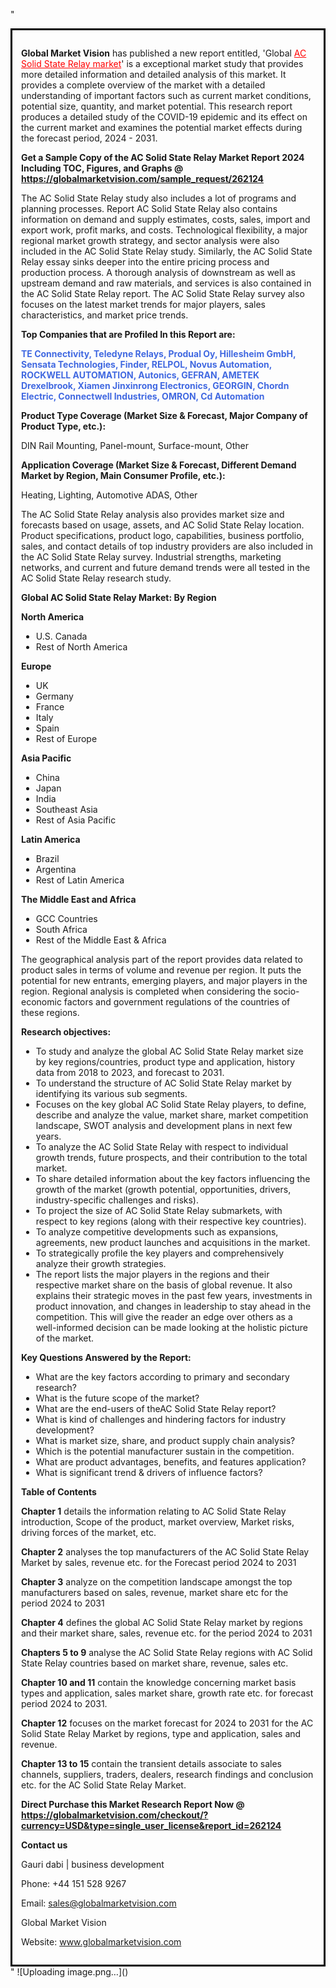 "<div style='border: 3px solid black; padding: 1em;'>

<strong>Global Market Vision</strong> has published a new report entitled, 'Global <a style='color: #ff0000;' href='https://globalmarketvision.com/reports/global-ac-solid-state-relay-market/262124'>AC Solid State Relay market</a>' is a exceptional market study that provides more detailed information and detailed analysis of this market. It provides a complete overview of the market with a detailed understanding of important factors such as current market conditions, potential size, quantity, and market potential. This research report produces a detailed study of the COVID-19 epidemic and its effect on the current market and examines the potential market effects during the forecast period, 2024 - 2031.

<strong>Get a Sample Copy of the AC Solid State Relay Market Report 2024 Including TOC, Figures, and Graphs @</strong> <a style='color: #ff0000;' href='https://globalmarketvision.com/sample_request/262124?utm_source=linkedinPulse&utm_medium=Dhiraj&utm_campaign=SN'><strong>https://globalmarketvision.com/sample_request/262124</strong></a>

The AC Solid State Relay study also includes a lot of programs and planning processes. Report AC Solid State Relay also contains information on demand and supply estimates, costs, sales, import and export work, profit marks, and costs. Technological flexibility, a major regional market growth strategy, and sector analysis were also included in the AC Solid State Relay study. Similarly, the AC Solid State Relay essay sinks deeper into the entire pricing process and production process. A thorough analysis of downstream as well as upstream demand and raw materials, and services is also contained in the AC Solid State Relay report. The AC Solid State Relay survey also focuses on the latest market trends for major players, sales characteristics, and market price trends.

<strong>Top Companies that are Profiled In this Report are:</strong>

<strong style='color: #4169e1;'>TE Connectivity, Teledyne Relays, Produal Oy, Hillesheim GmbH, Sensata Technologies, Finder, RELPOL, Novus Automation, ROCKWELL AUTOMATION, Autonics, GEFRAN, AMETEK Drexelbrook, Xiamen Jinxinrong Electronics, GEORGIN, Chordn Electric, Connectwell Industries, OMRON, Cd Automation</strong>
<div class='table-is-responsive'>
<p class='table-is-responsive'><strong>Product Type Coverage (Market Size &amp; Forecast, Major Company of Product Type, etc.):</strong></p>
DIN Rail Mounting, Panel-mount, Surface-mount, Other

<strong>Application Coverage (Market Size &amp; Forecast, Different Demand Market by Region, Main Consumer Profile, etc.):</strong>

Heating, Lighting, Automotive ADAS, Other

The AC Solid State Relay analysis also provides market size and forecasts based on usage, assets, and AC Solid State Relay location. Product specifications, product logo, capabilities, business portfolio, sales, and contact details of top industry providers are also included in the AC Solid State Relay survey. Industrial strengths, marketing networks, and current and future demand trends were all tested in the AC Solid State Relay research study.

</div>
<strong>Global AC Solid State Relay Market: By Region</strong>

<strong>North America</strong>
<ul>
  <li>U.S. Canada</li>
  <li>Rest of North America</li>
</ul>
<strong>Europe</strong>
<ul>
  <li>UK</li>
  <li>Germany</li>
  <li>France</li>
  <li>Italy</li>
  <li>Spain</li>
  <li>Rest of Europe</li>
</ul>
<strong>Asia Pacific</strong>
<ul>
  <li>China</li>
  <li>Japan</li>
  <li>India</li>
  <li>Southeast Asia</li>
  <li>Rest of Asia Pacific</li>
</ul>
<strong>Latin America</strong>
<ul>
  <li>Brazil</li>
  <li>Argentina</li>
  <li>Rest of Latin America</li>
</ul>
<strong>The Middle East and Africa</strong>
<ul>
  <li>GCC Countries</li>
  <li>South Africa</li>
  <li>Rest of the Middle East &amp; Africa</li>
</ul>
The geographical analysis part of the report provides data related to product sales in terms of volume and revenue per region. It puts the potential for new entrants, emerging players, and major players in the region. Regional analysis is completed when considering the socio-economic factors and government regulations of the countries of these regions.

<strong>Research objectives:</strong>
<ul>
  <li>To study and analyze the global AC Solid State Relay market size by key regions/countries, product type and application, history data from 2018 to 2023, and forecast to 2031.</li>
  <li>To understand the structure of AC Solid State Relay market by identifying its various sub segments.</li>
  <li>Focuses on the key global AC Solid State Relay players, to define, describe and analyze the value, market share, market competition landscape, SWOT analysis and development plans in next few years.</li>
  <li>To analyze the AC Solid State Relay with respect to individual growth trends, future prospects, and their contribution to the total market.</li>
  <li>To share detailed information about the key factors influencing the growth of the market (growth potential, opportunities, drivers, industry-specific challenges and risks).</li>
  <li>To project the size of AC Solid State Relay submarkets, with respect to key regions (along with their respective key countries).</li>
  <li>To analyze competitive developments such as expansions, agreements, new product launches and acquisitions in the market.</li>
  <li>To strategically profile the key players and comprehensively analyze their growth strategies.</li>
  <li>The report lists the major players in the regions and their respective market share on the basis of global revenue. It also explains their strategic moves in the past few years, investments in product innovation, and changes in leadership to stay ahead in the competition. This will give the reader an edge over others as a well-informed decision can be made looking at the holistic picture of the market.</li>
</ul>
<strong>Key Questions Answered by the Report:</strong>
<ul>
  <li>What are the key factors according to primary and secondary research?</li>
  <li>What is the future scope of the market?</li>
  <li>What are the end-users of theAC Solid State Relay report?</li>
  <li>What is kind of challenges and hindering factors for industry development?</li>
  <li>What is market size, share, and product supply chain analysis?</li>
  <li>Which is the potential manufacturer sustain in the competition.</li>
  <li>What are product advantages, benefits, and features application?</li>
  <li>What is significant trend &amp; drivers of influence factors?</li>
</ul>
<strong>Table of Contents</strong>

<strong>Chapter 1</strong> details the information relating to AC Solid State Relay introduction, Scope of the product, market overview, Market risks, driving forces of the market, etc.

<strong>Chapter 2</strong> analyses the top manufacturers of the AC Solid State Relay Market by sales, revenue etc. for the Forecast period 2024 to 2031

<strong>Chapter 3</strong> analyze on the competition landscape amongst the top manufacturers based on sales, revenue, market share etc for the period 2024 to 2031

<strong>Chapter 4</strong> defines the global AC Solid State Relay market by regions and their market share, sales, revenue etc. for the period 2024 to 2031

<strong>Chapters 5 to 9</strong> analyse the AC Solid State Relay regions with AC Solid State Relay countries based on market share, revenue, sales etc.

<strong>Chapter 10 and 11</strong> contain the knowledge concerning market basis types and application, sales market share, growth rate etc. for forecast period 2024 to 2031.

<strong>Chapter 12</strong> focuses on the market forecast for 2024 to 2031 for the AC Solid State Relay Market by regions, type and application, sales and revenue.

<strong>Chapter 13 to 15</strong> contain the transient details associate to sales channels, suppliers, traders, dealers, research findings and conclusion etc. for the AC Solid State Relay Market.

<b><strong>Direct Purchase this Market Research Report Now @ </strong><a style='color: #ff0000;' href='https://globalmarketvision.com/checkout/?currency=USD&type=single_user_license&report_id=262124?utm_source=linkedinPulse&utm_medium=Dhiraj&utm_campaign=SN'><strong>https://globalmarketvision.com/checkout/?currency=USD&type=single_user_license&report_id=262124</strong></a></b>

<strong>Contact us</strong>

Gauri dabi | business development

Phone: +44 151 528 9267

Email: <a href='mailto:sales@globalmarketvision.com'>sales@globalmarketvision.com</a>

Global Market Vision

Website: <a href='http://www.globalmarketvision.com/'>www.globalmarketvision.com</a>

</div>"
![Uploading image.png…]()
